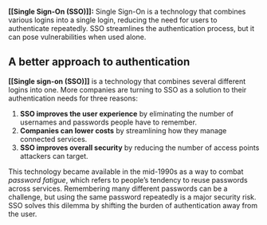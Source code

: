 **[[Single Sign-On (SSO)]]:** Single Sign-On is a technology that combines various logins into a single login, reducing the need for users to authenticate repeatedly. SSO streamlines the authentication process, but it can pose vulnerabilities when used alone.

## A better approach to authentication

**[[Single sign-on (SSO)]]** is a technology that combines several different logins into one. More companies are turning to SSO as a solution to their authentication needs for three reasons:

1. **SSO improves the user experience** by eliminating the number of usernames and passwords people have to remember.
2. **Companies can lower costs** by streamlining how they manage connected services.
3. **SSO improves overall security** by reducing the number of access points attackers can target.

This technology became available in the mid-1990s as a way to combat _password fatigue_, which refers to people’s tendency to reuse passwords across services. Remembering many different passwords can be a challenge, but using the same password repeatedly is a major security risk. SSO solves this dilemma by shifting the burden of authentication away from the user.
